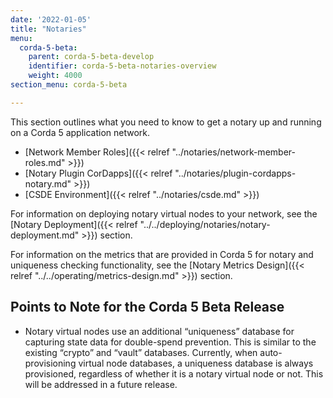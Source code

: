 ```yaml
---
date: '2022-01-05'
title: "Notaries"
menu:
  corda-5-beta:
    parent: corda-5-beta-develop
    identifier: corda-5-beta-notaries-overview
    weight: 4000
section_menu: corda-5-beta

---
```


This section outlines what you need to know to get a notary up and running on a Corda 5 application network.

* [Network Member Roles]({{< relref "../notaries/network-member-roles.md" >}})
* [Notary Plugin CorDapps]({{< relref "../notaries/plugin-cordapps-notary.md" >}})
* [CSDE Environment]({{< relref "../notaries/csde.md" >}})

For information on deploying notary virtual nodes to your network, see the [Notary Deployment]({{< relref "../../deploying/notaries/notary-deployment.md" >}}) section.

For information on the metrics that are provided in Corda 5 for notary and uniqueness checking functionality, see the [Notary Metrics Design]({{< relref "../../operating/metrics-design.md" >}}) section.

## Points to Note for the Corda 5 Beta Release

* Notary virtual nodes use an additional “uniqueness” database for capturing state data for double-spend prevention. This is similar to the existing “crypto” and “vault” databases. Currently, when auto-provisioning virtual node databases, a uniqueness database is always provisioned, regardless of whether it is a notary virtual node or not. This will be addressed in a future release.
